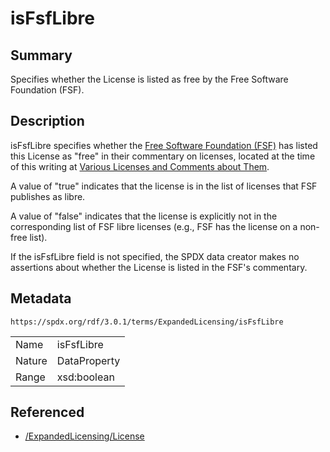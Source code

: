 <!-- Automatically generated by spec-parser v2.5.0 on 2024-08-10T18:46:28.607668+00:00 -->
<!-- SPDX-License-Identifier: Community-Spec-1.0 -->

# isFsfLibre

## Summary

Specifies whether the License is listed as free by the
Free Software Foundation (FSF).


## Description

isFsfLibre specifies whether the
[Free Software Foundation (FSF)](https://fsf.org)
has listed this License as "free" in their commentary on licenses, located at
the time of this writing at
[Various Licenses and Comments about Them](https://www.gnu.org/licenses/license-list.en.html).

A value of "true" indicates that the license is in the list of licenses that
FSF publishes as libre.

A value of "false" indicates that the license is explicitly not in the
corresponding list of FSF libre licenses (e.g., FSF has the license on a
non-free list).

If the isFsfLibre field is not specified, the SPDX data creator makes no
assertions about whether the License is listed in the FSF's commentary.


## Metadata

`https://spdx.org/rdf/3.0.1/terms/ExpandedLicensing/isFsfLibre`


| | |
|---|---|
| Name | isFsfLibre |
| Nature | DataProperty |
| Range | xsd:boolean |




## Referenced

- [/ExpandedLicensing/License](../../ExpandedLicensing/Classes/License.md)

